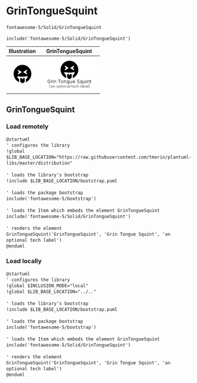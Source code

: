 # GrinTongueSquint


```text
fontawesome-5/Solid/GrinTongueSquint
```

```text
include('fontawesome-5/Solid/GrinTongueSquint')
```



| Illustration | GrinTongueSquint |
| :---: | :---: |
| ![illustration for Illustration](../../fontawesome-5/Solid/GrinTongueSquint.png) | ![illustration for GrinTongueSquint](../../fontawesome-5/Solid/GrinTongueSquint.Local.png) |




## GrinTongueSquint

### Load remotely
```plantuml
@startuml
' configures the library
!global $LIB_BASE_LOCATION="https://raw.githubusercontent.com/tmorin/plantuml-libs/master/distribution"

' loads the library's bootstrap
!include $LIB_BASE_LOCATION/bootstrap.puml

' loads the package bootstrap
include('fontawesome-5/bootstrap')

' loads the Item which embeds the element GrinTongueSquint
include('fontawesome-5/Solid/GrinTongueSquint')

' renders the element
GrinTongueSquint('GrinTongueSquint', 'Grin Tongue Squint', 'an optional tech label')
@enduml
```

### Load locally
```plantuml
@startuml
' configures the library
!global $INCLUSION_MODE="local"
!global $LIB_BASE_LOCATION="../.."

' loads the library's bootstrap
!include $LIB_BASE_LOCATION/bootstrap.puml

' loads the package bootstrap
include('fontawesome-5/bootstrap')

' loads the Item which embeds the element GrinTongueSquint
include('fontawesome-5/Solid/GrinTongueSquint')

' renders the element
GrinTongueSquint('GrinTongueSquint', 'Grin Tongue Squint', 'an optional tech label')
@enduml
```

